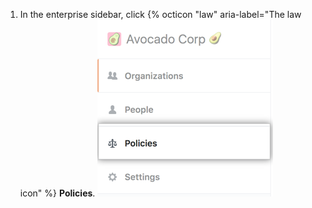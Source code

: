 1. In the enterprise sidebar, click {% octicon "law" aria-label="The law icon" %} **Policies**. ![Policies tab in the enterprise account sidebar](/assets/images/help/business-accounts/enterprise-account-policies-tab.png)
